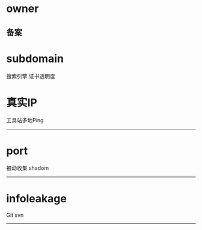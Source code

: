 # **owner**
备案
---
# **subdomain**
搜索引擎
证书透明度

# 真实IP 
工具站多地Ping

---
# **port**
被动收集
shadom

---
# **infoleakage**
Git 
svn

---

